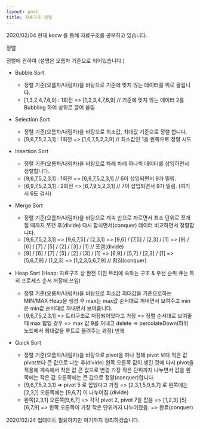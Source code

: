 ```yaml
---
layout: post
title: 자료구조 정렬
---
```


2020/02/04
현재 kocw 를 통해 자료구조를 공부하고 있습니다. 

정렬

 정렬에 관하여 (설명은 오름차 기준으로 되어있습니다.)
  - Bubble Sort 
    - 정렬 기준(오름차/내림차)을 바탕으로 기준에 맞지 않는 데이터를 위로 올립니다. 
     - [1,3,2,4,7,6,9] : 1회전 => [1,2,3,4,7,6,9] // 기준에 맞지 않는 데이터 2를 Bubbling 하여 상위로 끌어 올림

  - Selection Sort
    - 정렬 기준(오름차/내림차)을 바탕으로 최소값, 최대값 기준으로 정렬 합니다.
     - [9,6,7,5,2,3,1] : 1회전 => [1,6,7,5,2,3,9] // 최소값인 1을 왼쪽으로 정렬 시도

  - Insertion Sort
    - 정렬 기준(오름차/내림차)을 바탕으로 차례 차례 하나씩 데이터를 삽입하면서 정렬합니다.
     - [9,6,7,5,2,3,1] : 1회전 => [6,9,7,5,2,3,1] // 6이 삽입되면서 9가 밀림.
     - [6,9,7,5,2,3,1] : 2회전 => [6,7,9,5,2,3,1] // 7이 삽입되면서 9가 밀림. (여기서 6도 검사)

  - Merge Sort
    - 정렬 기준(오름차/내림차)을 바탕으로 계속 반으로 자르면서 최소 단위로 쪼개 질 때까지 쪼갠 후(divide) 다시 합치면서(conquer) 데이터 비교하면서 정렬합니다.
     - [9,6,7,5,2,3,1] => [9,6,7,5] / [2,3,1] => [9,6] / [7,5] / [2,3] / [1] => [9] / [6] / [7] / [5] / [2] / [3] / [1] // 쪼갬(divide)
     - [9] / [6] / [7] / [5] / [2] / [3] / [1] => [6,9] / [5,7] / [2,3] / [1] => [5,6,7,9] / [1,2,3] => [1,2,3,5,6,7,9] // 합침(conquer)

  - Heap Sort (Heap: 자료구조 상 완전 이진 트리에 속하는 구조 & 우선 순위 큐는 특히 프로세스 순서 저장에 쓰임)
    - 정렬 기준(오름차/내림차)을 바탕으로 최소값 최대값을 기준으로하는 MIN/MAX Heap을 생성 후 max는 max값 순서대로 꺼내면서 보여주고 min은 min값 순서대로 꺼내면서 보여줍니다.
     - [9,6,7,5,2,3,1] => 트리구조로 저장되어있다고 가정 => 정렬 순서대로 보여줄 때 max 힙일 경우 => max 값 9를 꺼내고 delete => percolateDown(하위 노드에서 최대값을 루트로 올려주는 과정) 반복

  - Quick Sort 
    - 정렬 기준(오름차/내림차)을 바탕으로 pivot을 하나 정해 pivot 보다 작은 값 pivot보다 큰 값으로 나눈 후(divide) 왼쪽 오른쪽 값이 생긴 것에 다시 pivot을 적용해 계속해서 작은 값 큰 값으로 변경 가장 작은 단위까지 나누면서 값을 왼쪽에는 작은 값 오른쪽에는 큰 값으로 정렬(conquer)합니다.
     - [9,6,7,5,2,3,1] => pivot 5 로 잡았다고 가정 => [2,3,1,5,9,6,7] 로 왼쪽에는 [2,3,1] 오른쪽에는 [9,6,7] 이 나누어짐.(divide)
     - 왼쪽[2,3,1] 오른쪽[9,6,7] => 각각 pivot 2, pivot 7을 잡음 => [1,2,3] [5] [6,7,9] => 왼쪽 오른쪽이 가장 작은 단위까지 나누어졌음. => 완료(conquer)

 2020/02/24 업데이트 필요하지만 여기까지 정리하겠습니다.